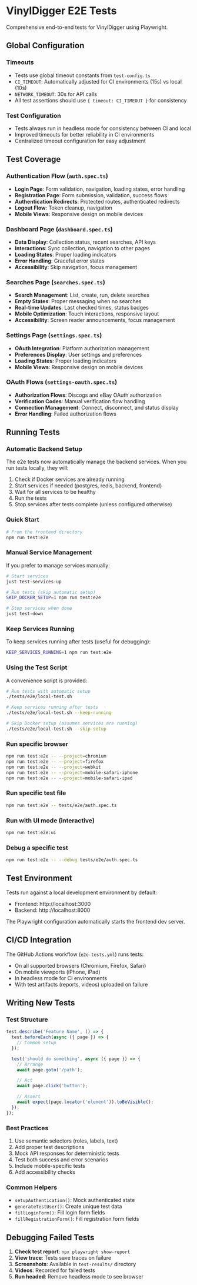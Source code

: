 # VinylDigger E2E Tests

Comprehensive end-to-end tests for VinylDigger using Playwright.

## Global Configuration

### Timeouts
- Tests use global timeout constants from `test-config.ts`
- `CI_TIMEOUT`: Automatically adjusted for CI environments (15s) vs local (10s)
- `NETWORK_TIMEOUT`: 30s for API calls
- All test assertions should use `{ timeout: CI_TIMEOUT }` for consistency

### Test Configuration
- Tests always run in headless mode for consistency between CI and local
- Improved timeouts for better reliability in CI environments
- Centralized timeout configuration for easy adjustment

## Test Coverage

### Authentication Flow (`auth.spec.ts`)
- **Login Page**: Form validation, navigation, loading states, error handling
- **Registration Page**: Form submission, validation, success flows
- **Authentication Redirects**: Protected routes, authenticated redirects
- **Logout Flow**: Token cleanup, navigation
- **Mobile Views**: Responsive design on mobile devices

### Dashboard Page (`dashboard.spec.ts`)
- **Data Display**: Collection status, recent searches, API keys
- **Interactions**: Sync collection, navigation to other pages
- **Loading States**: Proper loading indicators
- **Error Handling**: Graceful error states
- **Accessibility**: Skip navigation, focus management

### Searches Page (`searches.spec.ts`)
- **Search Management**: List, create, run, delete searches
- **Empty States**: Proper messaging when no searches
- **Real-time Updates**: Last checked times, status badges
- **Mobile Optimization**: Touch interactions, responsive layout
- **Accessibility**: Screen reader announcements, focus management

### Settings Page (`settings.spec.ts`)
- **OAuth Integration**: Platform authorization management
- **Preferences Display**: User settings and preferences
- **Loading States**: Proper loading indicators
- **Mobile Views**: Responsive design on mobile devices

### OAuth Flows (`settings-oauth.spec.ts`)
- **Authorization Flows**: Discogs and eBay OAuth authorization
- **Verification Codes**: Manual verification flow handling
- **Connection Management**: Connect, disconnect, and status display
- **Error Handling**: Failed authorization flows

## Running Tests

### Automatic Backend Setup
The e2e tests now automatically manage the backend services. When you run tests locally, they will:
1. Check if Docker services are already running
2. Start services if needed (postgres, redis, backend, frontend)
3. Wait for all services to be healthy
4. Run the tests
5. Stop services after tests complete (unless configured otherwise)

### Quick Start
```bash
# From the frontend directory
npm run test:e2e
```

### Manual Service Management
If you prefer to manage services manually:

```bash
# Start services
just test-services-up

# Run tests (skip automatic setup)
SKIP_DOCKER_SETUP=1 npm run test:e2e

# Stop services when done
just test-down
```

### Keep Services Running
To keep services running after tests (useful for debugging):

```bash
KEEP_SERVICES_RUNNING=1 npm run test:e2e
```

### Using the Test Script
A convenience script is provided:

```bash
# Run tests with automatic setup
./tests/e2e/local-test.sh

# Keep services running after tests
./tests/e2e/local-test.sh --keep-running

# Skip Docker setup (assumes services are running)
./tests/e2e/local-test.sh --skip-setup
```

### Run specific browser
```bash
npm run test:e2e -- --project=chromium
npm run test:e2e -- --project=firefox
npm run test:e2e -- --project=webkit
npm run test:e2e -- --project=mobile-safari-iphone
npm run test:e2e -- --project=mobile-safari-ipad
```

### Run specific test file
```bash
npm run test:e2e -- tests/e2e/auth.spec.ts
```

### Run with UI mode (interactive)
```bash
npm run test:e2e:ui
```

### Debug a specific test
```bash
npm run test:e2e -- --debug tests/e2e/auth.spec.ts
```

## Test Environment

Tests run against a local development environment by default:
- Frontend: http://localhost:3000
- Backend: http://localhost:8000

The Playwright configuration automatically starts the frontend dev server.

## CI/CD Integration

The GitHub Actions workflow (`e2e-tests.yml`) runs tests:
- On all supported browsers (Chromium, Firefox, Safari)
- On mobile viewports (iPhone, iPad)
- In headless mode for CI environments
- With test artifacts (reports, videos) uploaded on failure

## Writing New Tests

### Test Structure
```typescript
test.describe('Feature Name', () => {
  test.beforeEach(async ({ page }) => {
    // Common setup
  });

  test('should do something', async ({ page }) => {
    // Arrange
    await page.goto('/path');

    // Act
    await page.click('button');

    // Assert
    await expect(page.locator('element')).toBeVisible();
  });
});
```

### Best Practices
1. Use semantic selectors (roles, labels, text)
2. Add proper test descriptions
3. Mock API responses for deterministic tests
4. Test both success and error scenarios
5. Include mobile-specific tests
6. Add accessibility checks

### Common Helpers
- `setupAuthentication()`: Mock authenticated state
- `generateTestUser()`: Create unique test data
- `fillLoginForm()`: Fill login form fields
- `fillRegistrationForm()`: Fill registration form fields

## Debugging Failed Tests

1. **Check test report**: `npx playwright show-report`
2. **View trace**: Tests save traces on failure
3. **Screenshots**: Available in `test-results/` directory
4. **Videos**: Recorded for failed tests
5. **Run headed**: Remove headless mode to see browser
